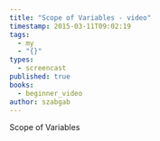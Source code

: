 ```yaml
---
title: "Scope of Variables - video"
timestamp: 2015-03-11T09:02:19
tags:
  - my
  - "{}"
types:
  - screencast
published: true
books:
  - beginner_video
author: szabgab
---
```



Scope of Variables


<slidecast file="beginner-perl/scope-of-variables" youtube="w-kI4A1aSS0" />
